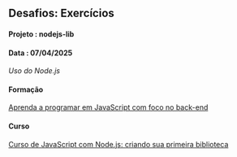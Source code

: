  ## Desafios: Exercícios
#### Projeto : nodejs-lib
#### Data    : 07/04/2025

*Uso do Node.js*

#### Formação
[Aprenda a programar em JavaScript com foco no back-end](https://cursos.alura.com.br/course/javascript-utilizando-tipos-variaveis-funcoes)

#### Curso
[Curso de JavaScript com Node.js: criando sua primeira biblioteca](https://cursos.alura.com.br/course/javascript-node-js-criando-primeira-biblioteca)